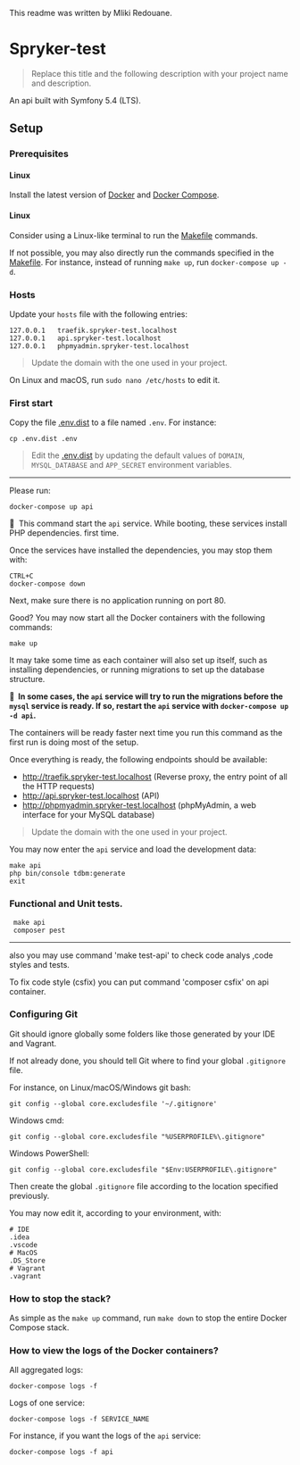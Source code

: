 This readme was written by Mliki Redouane.

# Spryker-test

> Replace this title and the following description with your project name and description.

An api built with Symfony 5.4 (LTS).

## Setup

### Prerequisites

#### Linux

Install the latest version of [Docker](https://docs.docker.com/install/) and 
[Docker Compose](https://docs.docker.com/compose/install/).

#### Linux

Consider using a Linux-like terminal to run the [Makefile](Makefile) commands.

If not possible, you may also directly run the commands specified in the [Makefile](Makefile). 
For instance, instead of running `make up`, run `docker-compose up -d`.

### Hosts

Update your `hosts` file with the following entries:

```
127.0.0.1   traefik.spryker-test.localhost
127.0.0.1   api.spryker-test.localhost
127.0.0.1   phpmyadmin.spryker-test.localhost
```

> Update the domain with the one used in your project.

On Linux and macOS, run `sudo nano /etc/hosts` to edit it.

### First start

Copy the file [.env.dist](.env.dist) to a file named `.env`. For instance:

```
cp .env.dist .env
```

> Edit the [.env.dist](.env.dist) by updating the default values of `DOMAIN`, `MYSQL_DATABASE` and `APP_SECRET`
> environment variables.

---

Please run:

```
docker-compose up api
```

📣&nbsp;&nbsp;This command start the `api` service. While booting, these services install PHP dependencies.
first time.

Once the services have installed the dependencies, you may stop them with:

```
CTRL+C
docker-compose down
```

Next, make sure there is no application running on port 80.

Good? You may now start all the Docker containers with the following commands:

```
make up
```

It may take some time as each container will also set up itself, such as installing dependencies, 
or running migrations to set up the database structure.

**📣&nbsp;&nbsp;In some cases, the `api` service will try to run the migrations before the `mysql` service is ready. 
If so, restart the `api` service with `docker-compose up -d api`.**

The containers will be ready faster next time you run this command as the first run is doing most of the setup.

Once everything is ready, the following endpoints should be available:

* http://traefik.spryker-test.localhost (Reverse proxy, the entry point of all the HTTP requests)
* http://api.spryker-test.localhost (API)
* http://phpmyadmin.spryker-test.localhost (phpMyAdmin, a web interface for your MySQL database)

> Update the domain with the one used in your project.

You may now enter the `api` service and load the development data:

```
make api
php bin/console tdbm:generate
exit
```

### Functional and Unit tests.
```
 make api
 composer pest
```
----------
also you may use command 'make test-api' to check code analys ,code styles and tests.

To fix code style (csfix) you can put command 'composer csfix' on api container.
### Configuring Git

Git should ignore globally some folders like those generated by your IDE and Vagrant.

If not already done, you should tell Git where to find your global `.gitignore` file.

For instance, on Linux/macOS/Windows git bash:

```
git config --global core.excludesfile '~/.gitignore'
```

Windows cmd:

```
git config --global core.excludesfile "%USERPROFILE%\.gitignore"
```

Windows PowerShell:

```
git config --global core.excludesfile "$Env:USERPROFILE\.gitignore"
```

Then create the global `.gitignore` file according to the location specified previously.

You may now edit it, according to your environment, with:

```
# IDE
.idea
.vscode
# MacOS
.DS_Store
# Vagrant
.vagrant
```
### How to stop the stack?

As simple as the `make up` command, run `make down` to stop the entire Docker Compose stack.

### How to view the logs of the Docker containers?

All aggregated logs:

```
docker-compose logs -f
```

Logs of one service:

```
docker-compose logs -f SERVICE_NAME
```

For instance, if you want the logs of the `api` service:

```
docker-compose logs -f api
```
